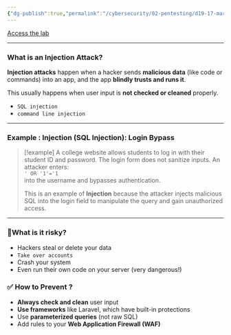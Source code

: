 ```yaml
---
{"dg-publish":true,"permalink":"/cybersecurity/02-pentesting/d19-17-mar/owasp-api-security-top-10-2/v8-injection/"}
---
```


[Access the lab](https://tryhackme.com/room/owaspapisecuritytop10d0)

---
### **What is an Injection Attack?**

**Injection attacks** happen when a hacker sends **malicious data** (like code or commands) into an app, and the app **blindly trusts and runs it**.

This usually happens when user input is **not checked or cleaned** properly.

- `SQL injection`
- `command line injection`

---

### **Example : Injection (SQL Injection): Login Bypass**

> [!example]
> A college website allows students to log in with their student ID and password.
> The login form does not sanitize inputs. An attacker enters:  
> `' OR '1'='1`  
> into the username and bypasses authentication.
> 
> This is an example of **Injection** because the attacker injects malicious SQL into the login field to manipulate the query and gain unauthorized access.

---
### **🎯What is it risky?**

- Hackers steal or delete your data
- `Take over accounts`
- Crash your system
- Even run their own code on your server (very dangerous!)


### **✅ How to Prevent ?**

- **Always check and clean** user input
- **Use frameworks** like Laravel, which have built-in protections
- Use **parameterized queries** (not raw SQL)
- Add rules to your **Web Application Firewall (WAF)**